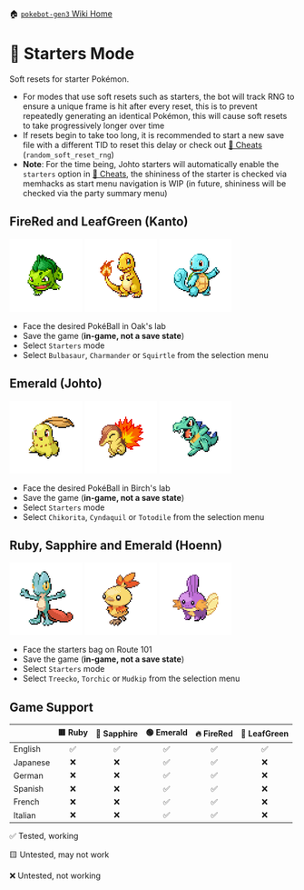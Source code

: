 🏠 [`pokebot-gen3` Wiki Home](../Readme.md)

# 💼 Starters Mode

Soft resets for starter Pokémon.

- For modes that use soft resets such as starters, the bot will track RNG to ensure a unique frame is hit after every reset, this is to prevent repeatedly generating an identical Pokémon, this will cause soft resets to take progressively longer over time
- If resets begin to take too long, it is recommended to start a new save file with a different TID to reset this delay or check out [💎 Cheats](Configuration%20-%20Cheats.md) (`random_soft_reset_rng`)
- **Note**: For the time being, Johto starters will automatically enable the `starters` option in [💎 Cheats](Configuration%20-%20Cheats.md), the shininess of the starter is checked via memhacks as start menu navigation is WIP (in future, shininess will be checked via the party summary menu)

## FireRed and LeafGreen (Kanto)
![](../../modules/web/static/sprites/pokemon/shiny/Bulbasaur.png)
![](../../modules/web/static/sprites/pokemon/shiny/Charmander.png)
![](../../modules/web/static/sprites/pokemon/shiny/Squirtle.png)

- Face the desired PokéBall in Oak's lab
- Save the game (**in-game, not a save state**)
- Select `Starters` mode
- Select `Bulbasaur`, `Charmander` or `Squirtle` from the selection menu

## Emerald (Johto)
![](../../modules/web/static/sprites/pokemon/shiny/Chikorita.png)
![](../../modules/web/static/sprites/pokemon/shiny/Cyndaquil.png)
![](../../modules/web/static/sprites/pokemon/shiny/Totodile.png)

- Face the desired PokéBall in Birch's lab
- Save the game (**in-game, not a save state**)
- Select `Starters` mode
- Select `Chikorita`, `Cyndaquil` or `Totodile` from the selection menu

## Ruby, Sapphire and Emerald (Hoenn)
![](../../modules/web/static/sprites/pokemon/shiny/Treecko.png)
![](../../modules/web/static/sprites/pokemon/shiny/Torchic.png)
![](../../modules/web/static/sprites/pokemon/shiny/Mudkip.png)

- Face the starters bag on Route 101
- Save the game (**in-game, not a save state**)
- Select `Starters` mode
- Select `Treecko`, `Torchic` or `Mudkip` from the selection menu

## Game Support
|          | 🟥 Ruby | 🔷 Sapphire | 🟢 Emerald | 🔥 FireRed | 🌿 LeafGreen |
|:---------|:-------:|:-----------:|:----------:|:----------:|:------------:|
| English  |    ✅    |      ✅      |     ✅      |     ✅      |      ✅       |
| Japanese |    ❌    |      ❌      |     ✅      |     ✅      |      ❌       |
| German   |    ❌    |      ❌      |     ✅      |     ✅      |      ❌       |
| Spanish  |    ❌    |      ❌      |     ✅      |     ✅      |      ❌       |
| French   |    ❌    |      ❌      |     ✅      |     ✅      |      ❌       |
| Italian  |    ❌    |      ❌      |     ✅      |     ✅      |      ❌       |

✅ Tested, working

🟨 Untested, may not work

❌ Untested, not working